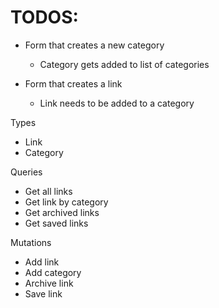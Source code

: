 # TODOS: 

* Form that creates a new category
  - Category gets added to list of categories

* Form that creates a link
  - Link needs to be added to a category

Types
  - Link
  - Category

Queries
  - Get all links
  - Get link by category
  - Get archived links
  - Get saved links

Mutations 
  - Add link
  - Add category
  - Archive link
  - Save link
